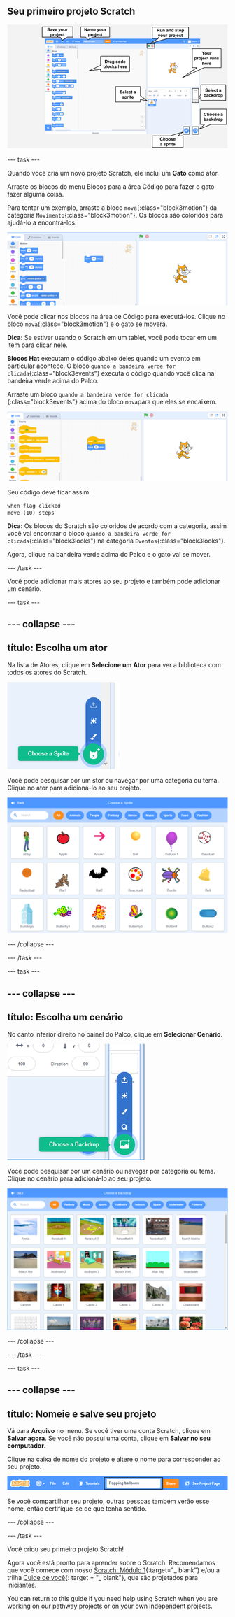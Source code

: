 ## Seu primeiro projeto Scratch

![An annotated screenshot of the Scratch editor, with key features labelled.](images/scratch-features.png)

--- task ---

Quando você cria um novo projeto Scratch, ele inclui um **Gato** como ator.

Arraste os blocos do menu Blocos para a área Código para fazer o gato fazer alguma coisa.

Para tentar um exemplo, arraste a bloco `mova`{:class="block3motion"} da categoria `Movimento`{:class="block3motion"}. Os blocos são coloridos para ajudá-lo a encontrá-los.

![A 'move' block in the Code area.](images/move-block.png)

Você pode clicar nos blocos na área de Código para executá-los. Clique no bloco `mova`{:class="block3motion"} e o gato se moverá.

**Dica:** Se estiver usando o Scratch em um tablet, você pode tocar em um item para clicar nele.

**Blocos Hat** executam o código abaixo deles quando um evento em particular acontece. O bloco `quando a bandeira verde for clicada`{:class="block3events"} executa o código quando você clica na bandeira verde acima do Palco.

Arraste um bloco `quando a bandeira verde for clicada` {:class="block3events"} acima do bloco `mova`para que eles se encaixem.

![The 'move' block in the Code area.](images/green-flag-script.png)

Seu código deve ficar assim:

```blocks3
when flag clicked
move (10) steps
```

**Dica:** Os blocos do Scratch são coloridos de acordo com a categoria, assim você vai encontrar o bloco `quando a bandeira verde for clicada`{:class="block3looks"} na categoria `Eventos`{:class="block3looks"}.

Agora, clique na bandeira verde acima do Palco e o gato vai se mover.

--- /task ---

Você pode adicionar mais atores ao seu projeto e também pode adicionar um cenário.

--- task ---

--- collapse ---
---
título: Escolha um ator
---

Na lista de Atores, clique em **Selecione um Ator** para ver a biblioteca com todos os atores do Scratch.

![The 'Choose a Sprite' icon.](images/sprite-library.png)

Você pode pesquisar por um stor ou navegar por uma categoria ou tema. Clique no ator para adicioná-lo ao seu projeto.

![The Sprite Library.](images/sprite-choose.png)

--- /collapse ---

--- /task ---

--- task ---

--- collapse ---
---
título: Escolha um cenário
---

No canto inferior direito no painel do Palco, clique em **Selecionar Cenário**.

![The 'Choose a Backdrop' icon.](images/stage-choose.png)

Você pode pesquisar por um cenário ou navegar por categoria ou tema. Clique no cenário para adicioná-lo ao seu projeto.

![The Backdrop Library.](images/backdrop.png)

--- /collapse ---

--- /task ---

--- task ---

--- collapse ---
---
título: Nomeie e salve seu projeto
---

Vá para **Arquivo** no menu. Se você tiver uma conta Scratch, clique em **Salvar agora**. Se você não possui uma conta, clique em **Salvar no seu computador**.

Clique na caixa de nome do projeto e altere o nome para corresponder ao seu projeto.

![The project name box highlighted.](images/change-project-name.png)

Se você compartilhar seu projeto, outras pessoas também verão esse nome, então certifique-se de que tenha sentido.

--- /collapse ---

--- /task ---

Você criou seu primeiro projeto Scratch!

Agora você está pronto para aprender sobre o Scratch. Recomendamos que você comece com nosso [Scratch: Módulo 1](https://projects.raspberrypi.org/en/raspberrypi/scratch-module-1){:target="_ blank"} e/ou a trilha [Cuide de você](https://projects.raspberrypi.org/en/raspberrypi/look-after-yourself){: target = "_ blank"}, que são projetados para iniciantes.

 You can return to this guide if you need help using Scratch when you are working on our pathway projects or on your own independent projects. 


